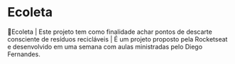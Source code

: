 # Ecoleta
🌱Ecoleta | Este projeto tem como finalidade achar pontos de descarte consciente de resíduos recicláveis | É um projeto proposto pela Rocketseat e desenvolvido em uma semana com aulas ministradas pelo Diego Fernandes.
